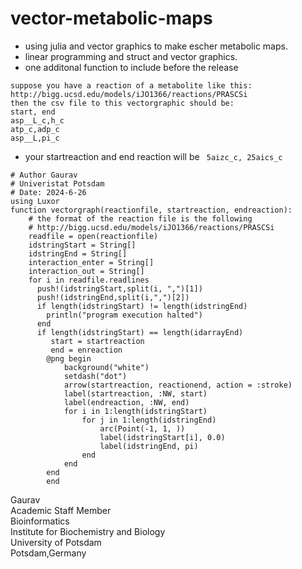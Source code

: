 # vector-metabolic-maps
- using julia and vector graphics to make escher metabolic maps. 
- linear programming and struct and vector graphics.
- one additonal function to include before the release
```
suppose you have a reaction of a metabolite like this:
http://bigg.ucsd.edu/models/iJO1366/reactions/PRASCSi
then the csv file to this vectorgraphic should be:
start, end
asp__L_c,h_c
atp_c,adp_c
asp__L,pi_c
```
 - your startreaction and end reaction will be ``` 5aizc_c, 25aics_c```
```
# Author Gaurav
# Univeristat Potsdam
# Date: 2024-6-26
using Luxor
function vectorgraph(reactionfile, startreaction, endreaction):
    # the format of the reaction file is the following 
    # http://bigg.ucsd.edu/models/iJO1366/reactions/PRASCSi
    readfile = open(reactionfile)
    idstringStart = String[]
    idstringEnd = String[]
    interaction_enter = String[]
    interaction_out = String[]
    for i in readfile.readlines
      push!(idstringStart,split(i, ",")[1])
      push!(idstringEnd,split(i,",")[2])
      if length(idstringStart) != length(idstringEnd)
        println("program execution halted")
      end 
      if length(idstringStart) == length(idarrayEnd)
         start = startreaction
         end = enreaction
        @png begin 
            background("white")
            setdash("dot")
            arrow(startreaction, reactionend, action = :stroke)
            label(startreaction, :NW, start)
            label(endreaction, :NW, end)
            for i in 1:length(idstringStart)
                for j in 1:length(idstringEnd)
                    arc(Point(-1, 1, ))
                    label(idstringStart[i], 0.0)
                    label(idstringEnd, pi)
                end
            end
        end
        end 
```

Gaurav \
Academic Staff Member \
Bioinformatics \
Institute for Biochemistry and Biology \
University of Potsdam \
Potsdam,Germany
